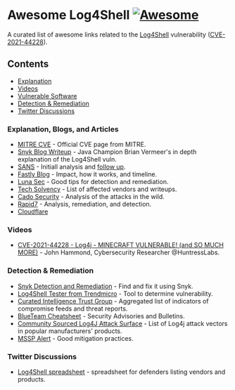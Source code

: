 # Awesome Log4Shell [![Awesome](https://awesome.re/badge.svg)](https://github.com/snyk-labs/awesome-log4shell)

A curated list of awesome links related to the [Log4Shell](https://security.snyk.io/vuln/SNYK-JAVA-ORGAPACHELOGGINGLOG4J-2314720) vulnerability ([CVE-2021-44228](https://cve.mitre.org/cgi-bin/cvename.cgi?name=CVE-2021-44228)).


## Contents

- [Explanation](#explanation-blogs-and-articles)
- [Videos](#videos)
- [Vulnerable Software](#vulnerable-software)
- [Detection & Remediation](#detection--remediation)
- [Twitter Discussions](#twitter-discussions)

### Explanation, Blogs, and Articles
- [MITRE CVE](https://cve.mitre.org/cgi-bin/cvename.cgi?name=CVE-2021-44228) - Official CVE page from MITRE.
- [Snyk Blog Writeup](https://snyk.io/blog/log4j-rce-log4shell-vulnerability-cve-2021-4428/) - Java Champion Brian Vermeer's in depth explanation of the Log4Shell vuln.
- [SANS](https://isc.sans.edu/diary/rss/28120) - Initiall analysis and [follow up](https://isc.sans.edu/diary/rss/28122).
- [Fastly Blog](https://www.fastly.com/blog/digging-deeper-into-log4shell-0day-rce-exploit-found-in-log4j) - Impact, how it works, and timeline.
- [Luna Sec](https://www.lunasec.io/docs/blog/log4j-zero-d) - Good tips for detection and remediation.
- [Tech Solvency](https://www.techsolvency.com/story-so-far/cve-2021-44228-log4j-log4shell/) - List of affected vendors and writeups.
- [Cado Security](https://www.cadosecurity.com/analysis-of-initial-in-the-wild-attacks-exploiting-log4shell-log4j-cve-2021-44228/) - Analysis of the attacks in the wild.
- [Rapid7](https://www.rapid7.com/blog/post/2021/12/10/widespread-exploitation-of-critical-remote-code-execution-in-apache-log4j/) - Analysis, remediation, and detection.
- [Cloudflare](https://blog.cloudflare.com/actual-cve-2021-44228-payloads-captured-in-the-wild/)

### Videos
- [CVE-2021-44228 - Log4j - MINECRAFT VULNERABLE! (and SO MUCH MORE)](https://www.youtube.com/watch?v=7qoPDq41xhQ) - John Hammond, Cybersecurity Researcher @HuntressLabs.

### Detection & Remediation 
- [Snyk Detection and Remediation](https://snyk.io/blog/find-fix-log4shell-quickly-snyk/?cta=html-button-click&loc=page-body) - Find and fix it using Snyk.
- [Log4Shell Tester from Trendmicro](https://log4j-tester.trendmicro.com/) - Tool to determine vulnerability.
- [Curated Intelligence Trust Group](https://github.com/curated-intel/Log4Shell-IOCs) - Aggregated list of indicators of compromise feeds and threat reports.
- [BlueTeam Cheatsheet](https://gist.github.com/SwitHak/b66db3a06c2955a9cb71a8718970c592) - Security Advisories and Bulletins.
- [Community Sourced Log4J Attack Surface](https://github.com/YfryTchsGD/Log4jAttackSurface) - List of Log4j attack vectors in popular manufacturers' products.
- [MSSP Alert](https://www.msspalert.com/cybersecurity-news/java-vulnerability-log4shell-zero-day-details-patches-and-updates/) - Good mitigation practices.

### Twitter Discussions
- [Log4Shell spreadsheet](https://twitter.com/GossiTheDog/status/1470056396968374273?s=20) - spreadsheet for defenders listing vendors and products.

